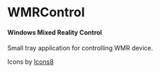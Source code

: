 # WMRControl
#### Windows Mixed Reality Control
Small tray application for controlling WMR device.  
  
Icons by [Icons8](https://icons8.com)  

